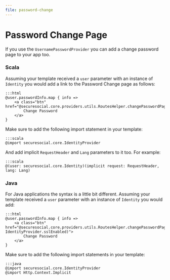 ```yaml
---
file: password-change
---
```

# Password Change Page

If you use the `UsernamePasswordProvider` you can add a change password page to your app too.

### Scala

Assuming your template received a `user` parameter with an instance of `Identity` you would add a link to the Password Change page as follows:

	:::html
	@user.passwordInfo.map { info =>
        <a class="btn" href="@securesocial.core.providers.utils.RoutesHelper.changePasswordPage.absoluteURL(IdentityProvider.sslEnabled)">
        	Change Password
        </a>
    }

Make sure to add the following import statement in your template:

	:::scala
	@import securesocial.core.IdentityProvider

And add implicit `RequestHeader` and `Lang` parameters to it too.  For example:

	:::scala
	@(user: securesocial.core.Identity)(implicit request: RequestHeader, lang: Lang)


### Java

For Java applications the syntax is a little bit different.  Assuming your template received a `user` parameter with an instance of `Identity` you would add:

 	:::html
 	@user.passwordInfo.map { info =>
        <a class="btn" href="@securesocial.core.providers.utils.RoutesHelper.changePasswordPage.absoluteURL(Implicit.request(), IdentityProvider.sslEnabled)">
        	Change Password
        </a>
    }

Make sure to add the following import statements in your template:

	:::java
	@import securesocial.core.IdentityProvider
	@import Http.Context.Implicit
